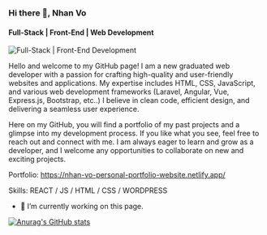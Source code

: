 ### Hi there 👋, Nhan Vo
#### Full-Stack | Front-End | Web Development 
![Full-Stack | Front-End Development](https://i.etsystatic.com/25584400/r/il/f470e9/3649558856/il_fullxfull.3649558856_tt2m.jpg)

Hello and welcome to my GitHub page! I am a new graduated web developer with a passion for crafting high-quality and user-friendly websites and applications. My expertise includes HTML, CSS, JavaScript, and various web development frameworks (Laravel, Angular, Vue, Express.js, Bootstrap, etc..)  I believe in clean code, efficient design, and delivering a seamless user experience.

Here on my GitHub, you will find a portfolio of my past projects and a glimpse into my development process. If you like what you see, feel free to reach out and connect with me. I am always eager to learn and grow as a developer, and I welcome any opportunities to collaborate on new and exciting projects.

Portfolio: https://nhan-vo-personal-portfolio-website.netlify.app/ 


Skills: REACT / JS / HTML / CSS / WORDPRESS

- 🔭 I’m currently working on this page. 

[![Anurag's GitHub stats](https://github-readme-stats.vercel.app/api?username=nhoxben335)](https://github.com/anuraghazra/github-readme-stats)
